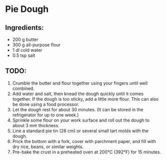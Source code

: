 # Pie Dough

## Ingredients:
- 200 g butter
- 300 g all-purpose flour
- 1 dl cold water
- 0.5 tsp salt

## TODO:
1. Crumble the butter and flour together using your fingers until well combined.
2. Add water and salt, then knead the dough quickly until it comes together. If the dough is too sticky, add a little more flour. This can also be done using a food processor.
3. Let the dough rest for about 30 minutes. (It can be stored in the refrigerator for up to one week.)
4. Sprinkle some flour on your work surface and roll out the dough to about 3 mm thickness.
5. Line a standard pie tin (28 cm) or several small tart molds with the dough.
6. Prick the bottom with a fork, cover with parchment paper, and fill with dry rice, beans, or similar weights.
7. Pre-bake the crust in a preheated oven at 200°C (392°F) for 15 minutes.

